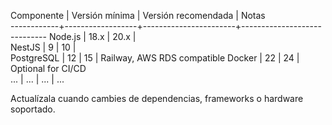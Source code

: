 Componente  |  Versión mínima  |  Versión recomendada  |  Notas                      
------------+------------------+-----------------------+-----------------------------
Node.js     |  18.x            |  20.x                 |                             
NestJS      |  9               |  10                   |                             
PostgreSQL  |  12              |  15                   |  Railway, AWS RDS compatible
Docker      |  22              |  24                   |  Optional for CI/CD         
...         |  ...             |  ...                  |  ...                        




Actualízala cuando cambies de dependencias, frameworks o hardware soportado.
